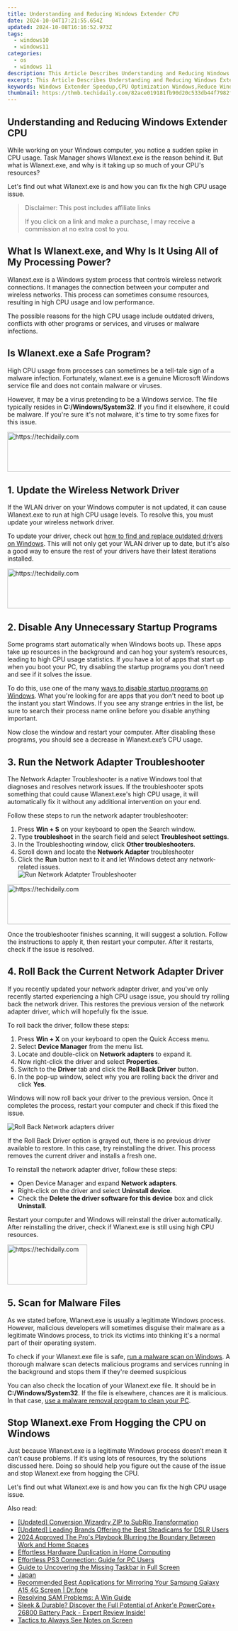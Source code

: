 ```yaml
---
title: Understanding and Reducing Windows Extender CPU
date: 2024-10-04T17:21:55.654Z
updated: 2024-10-08T16:16:52.973Z
tags:
  - windows10
  - windows11
categories:
  - os
  - windows 11
description: This Article Describes Understanding and Reducing Windows Extender CPU
excerpt: This Article Describes Understanding and Reducing Windows Extender CPU
keywords: Windows Extender Speedup,CPU Optimization Windows,Reduce Windows Extender Load,Extender Performance Boost,Limit Windows Extender Latency,Decrease CPU Extender Usage,Enhance PC Efficiency WX
thumbnail: https://thmb.techidaily.com/82ace019181fb90d20c533db44f7982f837c984d09bf52bb3d1445c9e89ae06d.jpg
---
```


## Understanding and Reducing Windows Extender CPU

 While working on your Windows computer, you notice a sudden spike in CPU usage. Task Manager shows Wlanext.exe is the reason behind it. But what is Wlanext.exe, and why is it taking up so much of your CPU's resources?

 Let's find out what Wlanext.exe is and how you can fix the high CPU usage issue.

>  Disclaimer: This post includes affiliate links
>
>  If you click on a link and make a purchase, I may receive a commission at no extra cost to you.
>

## What Is Wlanext.exe, and Why Is It Using All of My Processing Power?

 Wlanext.exe is a Windows system process that controls wireless network connections. It manages the connection between your computer and wireless networks. This process can sometimes consume resources, resulting in high CPU usage and low performance.

 The possible reasons for the high CPU usage include outdated drivers, conflicts with other programs or services, and viruses or malware infections.

## Is Wlanext.exe a Safe Program?

 High CPU usage from processes can sometimes be a tell-tale sign of a malware infection. Fortunately, wlanext.exe is a genuine Microsoft Windows service file and does not contain malware or viruses.

 However, it may be a virus pretending to be a Windows service. The file typically resides in **C:/Windows/System32**. If you find it elsewhere, it could be malware. If you're sure it's not malware, it's time to try some fixes for this issue.

<!-- affiliate ads begin -->
<a href="https://aligracehair.sjv.io/c/5597632/2047411/19272" target="_top" id="2047411">
  <img src="//a.impactradius-go.com/display-ad/19272-2047411" border="0" alt="https://techidaily.com" width="728" height="90"/>
</a>
<img height="0" width="0" src="https://aligracehair.sjv.io/i/5597632/2047411/19272" style="position:absolute;visibility:hidden;" border="0" />
<!-- affiliate ads end -->

## 1\. Update the Wireless Network Driver

 If the WLAN driver on your Windows computer is not updated, it can cause Wlanext.exe to run at high CPU usage levels. To resolve this, you must update your wireless network driver.

 To update your driver, check out [how to find and replace outdated drivers on Windows](https://www.makeuseof.com/tag/find-replace-outdated-windows-drivers/). This will not only get your WLAN driver up to date, but it's also a good way to ensure the rest of your drivers have their latest iterations installed.

<!-- affiliate ads begin -->
<a href="https://appsumo.8odi.net/c/5597632/2144283/7443" target="_top" id="2144283">
  <img src="//a.impactradius-go.com/display-ad/7443-2144283" border="0" alt="https://techidaily.com" width="600" height="90"/>
</a>
<img height="0" width="0" src="https://appsumo.8odi.net/i/5597632/2144283/7443" style="position:absolute;visibility:hidden;" border="0" />
<!-- affiliate ads end -->

## 2\. Disable Any Unnecessary Startup Programs

 Some programs start automatically when Windows boots up. These apps take up resources in the background and can hog your system’s resources, leading to high CPU usage statistics. If you have a lot of apps that start up when you boot your PC, try disabling the startup programs you don’t need and see if it solves the issue.

 To do this, use one of the many [ways to disable startup programs on Windows](https://www.makeuseof.com/windows-11-disable-startup-programs/). What you're looking for are apps that you don't need to boot up the instant you start Windows. If you see any strange entries in the list, be sure to search their process name online before you disable anything important.

 Now close the window and restart your computer. After disabling these programs, you should see a decrease in Wlanext.exe’s CPU usage.

## 3\. Run the Network Adapter Troubleshooter

 The Network Adapter Troubleshooter is a native Windows tool that diagnoses and resolves network issues. If the troubleshooter spots something that could cause Wlanext.exe's high CPU usage, it will automatically fix it without any additional intervention on your end.

 Follow these steps to run the network adapter troubleshooter:

1. Press **Win + S** on your keyboard to open the Search window.
2. Type **troubleshoot** in the search field and select **Troubleshoot settings**.
3. In the Troubleshooting window, click **Other troubleshooters**.
4. Scroll down and locate the **Network Adapter** troubleshooter
5. Click the **Run** button next to it and let Windows detect any network-related issues.  
![Run Network Adatpter Troubleshooter](https://static1.makeuseofimages.com/wordpress/wp-content/uploads/2023/07/run-network-adatpter-troubleshooter.jpg)

<!-- affiliate ads begin -->
<a href="https://zebaoaffiliateprogram.pxf.io/c/5597632/2137974/21526" target="_top" id="2137974">
  <img src="//a.impactradius-go.com/display-ad/21526-2137974" border="0" alt="https://techidaily.com" width="728" height="90"/>
</a>
<img height="0" width="0" src="https://zebaoaffiliateprogram.pxf.io/i/5597632/2137974/21526" style="position:absolute;visibility:hidden;" border="0" />
<!-- affiliate ads end -->

 Once the troubleshooter finishes scanning, it will suggest a solution. Follow the instructions to apply it, then restart your computer. After it restarts, check if the issue is resolved.

## 4\. Roll Back the Current Network Adapter Driver

 If you recently updated your network adapter driver, and you've only recently started experiencing a high CPU usage issue, you should try rolling back the network driver. This restores the previous version of the network adapter driver, which will hopefully fix the issue.

 To roll back the driver, follow these steps:

1. Press **Win + X** on your keyboard to open the Quick Access menu.
2. Select **Device Manager** from the menu list.
3. Locate and double-click on **Network adapters** to expand it.
4. Now right-click the driver and select **Properties**.
5. Switch to the **Driver** tab and click the **Roll Back Driver** button.
6. In the pop-up window, select why you are rolling back the driver and click **Yes**.

 Windows will now roll back your driver to the previous version. Once it completes the process, restart your computer and check if this fixed the issue.

![Roll Back Network adapters driver](https://static1.makeuseofimages.com/wordpress/wp-content/uploads/2023/07/roll-back-network-adapters-driver.jpg)

 If the Roll Back Driver option is grayed out, there is no previous driver available to restore. In this case, try reinstalling the driver. This process removes the current driver and installs a fresh one.

 To reinstall the network adapter driver, follow these steps:

* Open Device Manager and expand **Network adapters**.
* Right-click on the driver and select **Uninstall device**.
* Check the **Delete the driver software for this device** box and click **Uninstall**.

 Restart your computer and Windows will reinstall the driver automatically. After reinstalling the driver, check if Wlanext.exe is still using high CPU resources.

<!-- affiliate ads begin -->
<a href="https://aligracehair.sjv.io/c/5597632/2135353/19272" target="_top" id="2135353">
  <img src="//a.impactradius-go.com/display-ad/19272-2135353" border="0" alt="https://techidaily.com" width="180" height="90"/>
</a>
<img height="0" width="0" src="https://aligracehair.sjv.io/i/5597632/2135353/19272" style="position:absolute;visibility:hidden;" border="0" />
<!-- affiliate ads end -->

## 5\. Scan for Malware Files

 As we stated before, Wlanext.exe is usually a legitimate Windows process. However, malicious developers will sometimes disguise their malware as a legitimate Windows process, to trick its victims into thinking it's a normal part of their operating system.

 To check if your Wlanext.exe file is safe, [run a malware scan on Windows](https://www.makeuseof.com/scan-for-viruses-without-buying-antivirus-software/). A thorough malware scan detects malicious programs and services running in the background and stops them if they're deemed suspicious

 You can also check the location of your Wlanext.exe file. It should be in **C:/Windows/System32**. If the file is elsewhere, chances are it is malicious. In that case, [use a malware removal program to clean your PC](https://www.makeuseof.com/best-malware-removal-tools-pc/).

## Stop Wlanext.exe From Hogging the CPU on Windows

 Just because Wlanext.exe is a legitimate Windows process doesn’t mean it can’t cause problems. If it’s using lots of resources, try the solutions discussed here. Doing so should help you figure out the cause of the issue and stop Wlanext.exe from hogging the CPU.

 Let's find out what Wlanext.exe is and how you can fix the high CPU usage issue.

<ins class="adsbygoogle"
      style="display:block"
      data-ad-client="ca-pub-7571918770474297"
      data-ad-slot="8358498916"
      data-ad-format="auto"
      data-full-width-responsive="true"></ins>
    

<span class="atpl-alsoreadstyle">Also read:</span>
<div><ul>
<li><a href="https://extra-resources.techidaily.com/updated-conversion-wizardry-zip-to-subrip-transformation/"><u>[Updated] Conversion Wizardry ZIP to SubRip Transformation</u></a></li>
<li><a href="https://fox-hovers.techidaily.com/updated-leading-brands-offering-the-best-steadicams-for-dslr-users/"><u>[Updated] Leading Brands Offering the Best Steadicams for DSLR Users</u></a></li>
<li><a href="https://desktop-recording.techidaily.com/2024-approved-the-pros-playbook-blurring-the-boundary-between-work-and-home-spaces/"><u>2024 Approved The Pro's Playbook Blurring the Boundary Between Work and Home Spaces</u></a></li>
<li><a href="https://win11-tips.techidaily.com/effortless-hardware-duplication-in-home-computing/"><u>Effortless Hardware Duplication in Home Computing</u></a></li>
<li><a href="https://win11-tips.techidaily.com/effortless-ps3-connection-guide-for-pc-users/"><u>Effortless PS3 Connection: Guide for PC Users</u></a></li>
<li><a href="https://windows11.techidaily.com/guide-to-uncovering-the-missing-taskbar-in-full-screen/"><u>Guide to Uncovering the Missing Taskbar in Full Screen</u></a></li>
<li><a href="https://win-answers.techidaily.com/japan/"><u>Japan</u></a></li>
<li><a href="https://screen-mirror.techidaily.com/recommended-best-applications-for-mirroring-your-samsung-galaxy-a15-4g-screen-drfone-by-drfone-android/"><u>Recommended Best Applications for Mirroring Your Samsung Galaxy A15 4G Screen | Dr.fone</u></a></li>
<li><a href="https://win11-tips.techidaily.com/resolving-sam-problems-a-win-guide/"><u>Resolving SAM Problems: A Win Guide</u></a></li>
<li><a href="https://buynow-tips.techidaily.com/sleek-and-durable-discover-the-full-potential-of-ankere-powercoreplus-26800-battery-pack-expert-review-inside/"><u>Sleek & Durable? Discover the Full Potential of Anker'e PowerCore+ 26800 Battery Pack - Expert Review Inside!</u></a></li>
<li><a href="https://win11-tips.techidaily.com/tactics-to-always-see-notes-on-screen/"><u>Tactics to Always See Notes on Screen</u></a></li>
</ul></div>

